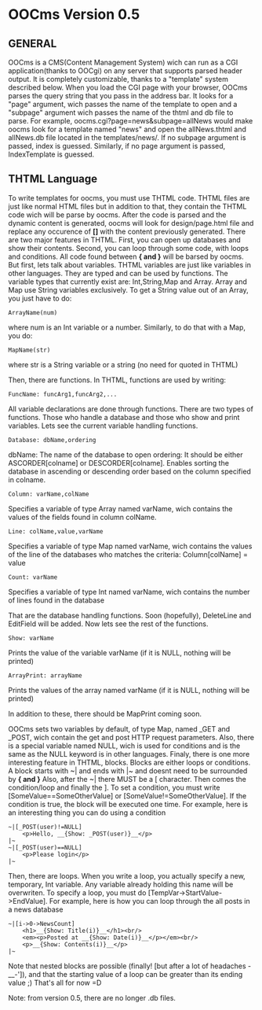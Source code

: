 OOCms Version 0.5
=================

GENERAL
-------
OOCms is a CMS(Content Management System) wich can run as a CGI application(thanks to OOCgi) on any server that supports parsed header output. It is completely customizable, 
thanks to a "template" system described below. When you load the CGI page with your browser, OOCms parses the query string that you pass in the address bar. It looks for a "page" 
argument, wich passes the name of the template to open and a "subpage" argument wich passes the name of the thtml and db file to parse. For example, oocms.cgi?page=news&subpage=allNews 
would make oocms look for a template named "news" and open the allNews.thtml and allNews.db file located in the templates/news/. If no subpage argument is passed, index is guessed. 
Similarly, if no page argument is passed, IndexTemplate is guessed.

THTML Language
---------------
To write templates for oocms, you must use THTML code.
THTML files are just like normal HTML files but in addition to that, they contain the THTML code wich will be parse by oocms.
After the code is parsed and the dynamic content is generated, oocms will look for design/page.html file and replace any occurence of __[]__ with the content previously generated.
There are two major features in THTML. First, you can open up databases and show their contents. Second, you can loop through some code, with loops and conditions.
All code found between __{ and }__ will be barsed by oocms. But first, lets talk about variables. THTML variables are just like variables in other languages. They are typed and can be
used by functions. The variable types that currently exist are: Int,String,Map and Array. Array and Map use String variables exclusively. To get a String value out of an Array, you just
have to do:
    
    ArrayName(num)
    
where num is an Int variable or a number. Similarly, to do that with a Map, you do:

    MapName(str)

where str is a String variable or a string (no need for quoted in THTML)

Then, there are functions. In THTML, functions are used by writing:

    FuncName: funcArg1,funcArg2,...
    
All variable declarations are done through functions. There are two types of functions. Those who handle a database and those who show and print variables.
Lets see the current variable handling functions.

    Database: dbName,ordering
dbName: The name of the database to open
ordering: It should be either ASCORDER[colname] or DESCORDER[colname]. Enables sorting the database in ascending or descending order based on the column specified in colname.

    Column: varName,colName
Specifies a variable of type Array named varName, wich contains the values of the fields found in column colName.

    Line: colName,value,varName
Specifies a variable of type Map named varName, wich contains the values of the line of the databases who matches the criteria: Column[colName] = value

    
    Count: varName
Specifies a variable of type Int named varName, wich contains the number of lines found in the database

That are the database handling functions. Soon (hopefully), DeleteLine and EditField will be added.
Now lets see the rest of the functions.

    Show: varName
Prints the value of the variable varName (if it is NULL, nothing will be printed)

    ArrayPrint: arrayName
Prints the values of the array named varName (if it is NULL, nothing will be printed)

In addition to these, there should be MapPrint coming soon.

OOCms sets two variables by default, of type Map, named _GET and _POST, wich contain the get and post HTTP request parameters.
Also, there is a special variable named NULL, wich is used for conditions and is the same as the NULL keyword is in other languages.
Finaly, there is one more interesting feature in THTML, blocks.
Blocks are either loops or conditions.
A block starts with ~| and ends with |~ and doesnt need to be surrounded by __{ and }__
Also, after the ~| there MUST be a [ character. Then comes the condition/loop and finally the ]. To set a condition, you must write
[SomeValue==SomeOtherValue] or [SomeValue!=SomeOtherValue]. If the condition is true, the block will be executed one time. For example, here
is an interesting thing you can do using a condition

    ~|[_POST(user)!=NULL]
        <p>Hello, __{Show: _POST(user)}__</p>
    |~
    ~|[_POST(user)==NULL]
        <p>Please login</p>
    |~

Then, there are loops. When you write a loop, you actually specify a new, temporary, Int variable. Any variable already holding this name will be overwriten.
To specify a loop, you must do [TempVar->StartValue->EndValue]. For example, here is how you can loop through the all posts in a news database

    ~|[i->0->NewsCount]
        <h1>__{Show: Title(i)}__</h1><br/>
        <em><p>Posted at __{Show: Date(i)}__</p></em><br/>
        <p>__{Show: Contents(i)}__</p>
    |~

Note that nested blocks are possible (finally! [but after a lot of headaches -__-']), and that the starting value of a loop can be greater than its ending value ;)
That's all for now =D


Note: from version 0.5, there are no longer .db files.